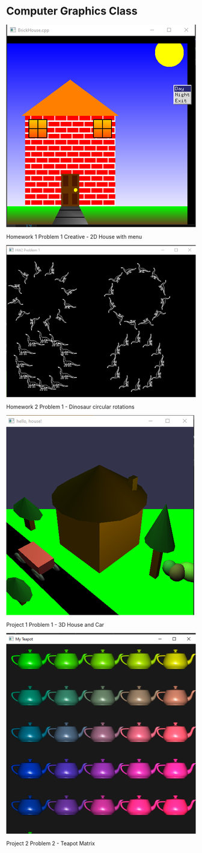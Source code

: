 # Computer Graphics Class

![Problem1_2](/Homework1/Images/Hw1Problem1Creative_1.PNG)

Homework 1 Problem 1 Creative - 2D House with menu

![Problem 1](/Homework2/Images/Hw2P1.PNG)

Homework 2 Problem 1 - Dinosaur circular rotations

![Problem1](/Project1/Images/p1p1.PNG)

Project 1 Problem 1 - 3D House and Car

![Problem2](/Project1/Images/p1p2.PNG)

Project 2 Problem 2 - Teapot Matrix
